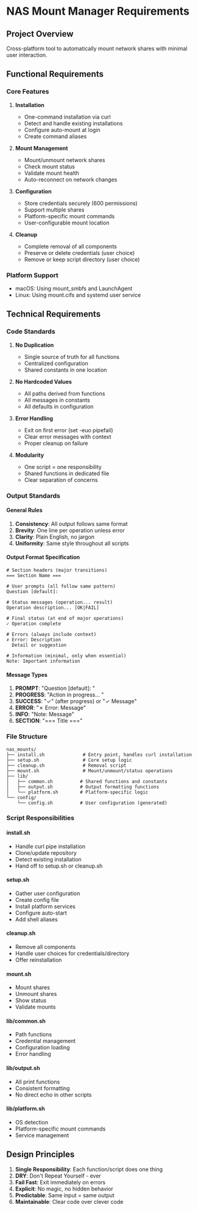 # NAS Mount Manager Requirements

## Project Overview
Cross-platform tool to automatically mount network shares with minimal user interaction.

## Functional Requirements

### Core Features
1. **Installation**
   - One-command installation via curl
   - Detect and handle existing installations
   - Configure auto-mount at login
   - Create command aliases

2. **Mount Management**
   - Mount/unmount network shares
   - Check mount status
   - Validate mount health
   - Auto-reconnect on network changes

3. **Configuration**
   - Store credentials securely (600 permissions)
   - Support multiple shares
   - Platform-specific mount commands
   - User-configurable mount location

4. **Cleanup**
   - Complete removal of all components
   - Preserve or delete credentials (user choice)
   - Remove or keep script directory (user choice)

### Platform Support
- macOS: Using mount_smbfs and LaunchAgent
- Linux: Using mount.cifs and systemd user service

## Technical Requirements

### Code Standards
1. **No Duplication**
   - Single source of truth for all functions
   - Centralized configuration
   - Shared constants in one location

2. **No Hardcoded Values**
   - All paths derived from functions
   - All messages in constants
   - All defaults in configuration

3. **Error Handling**
   - Exit on first error (set -euo pipefail)
   - Clear error messages with context
   - Proper cleanup on failure

4. **Modularity**
   - One script = one responsibility
   - Shared functions in dedicated file
   - Clear separation of concerns

### Output Standards

#### General Rules
1. **Consistency**: All output follows same format
2. **Brevity**: One line per operation unless error
3. **Clarity**: Plain English, no jargon
4. **Uniformity**: Same style throughout all scripts

#### Output Format Specification
```
# Section headers (major transitions)
=== Section Name ===

# User prompts (all follow same pattern)
Question [default]: 

# Status messages (operation... result)
Operation description... [OK|FAIL]

# Final status (at end of major operations)
✓ Operation complete

# Errors (always include context)
✗ Error: Description
  Detail or suggestion

# Information (minimal, only when essential)
Note: Important information
```

#### Message Types
1. **PROMPT**: "Question [default]: "
2. **PROGRESS**: "Action in progress... "
3. **SUCCESS**: "✓" (after progress) or "✓ Message"
4. **ERROR**: "✗ Error: Message"
5. **INFO**: "Note: Message"
6. **SECTION**: "=== Title ==="

### File Structure
```
nas_mounts/
├── install.sh              # Entry point, handles curl installation
├── setup.sh                # Core setup logic
├── cleanup.sh              # Removal script
├── mount.sh                # Mount/unmount/status operations
├── lib/
│   ├── common.sh          # Shared functions and constants
│   ├── output.sh          # Output formatting functions
│   └── platform.sh        # Platform-specific logic
└── config/
    └── config.sh          # User configuration (generated)
```

### Script Responsibilities

#### install.sh
- Handle curl pipe installation
- Clone/update repository
- Detect existing installation
- Hand off to setup.sh or cleanup.sh

#### setup.sh
- Gather user configuration
- Create config file
- Install platform services
- Configure auto-start
- Add shell aliases

#### cleanup.sh
- Remove all components
- Handle user choices for credentials/directory
- Offer reinstallation

#### mount.sh
- Mount shares
- Unmount shares
- Show status
- Validate mounts

#### lib/common.sh
- Path functions
- Credential management
- Configuration loading
- Error handling

#### lib/output.sh
- All print functions
- Consistent formatting
- No direct echo in other scripts

#### lib/platform.sh
- OS detection
- Platform-specific mount commands
- Service management

## Design Principles
1. **Single Responsibility**: Each function/script does one thing
2. **DRY**: Don't Repeat Yourself - ever
3. **Fail Fast**: Exit immediately on errors
4. **Explicit**: No magic, no hidden behavior
5. **Predictable**: Same input = same output
6. **Maintainable**: Clear code over clever code